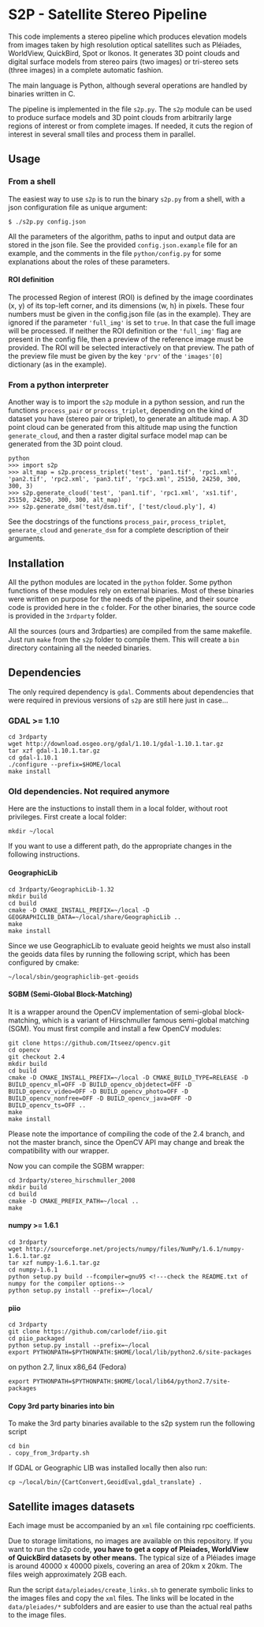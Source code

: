 # S2P - Satellite Stereo Pipeline

This code implements a stereo pipeline which produces elevation models from
images taken by high resolution optical satellites such as Pléiades, WorldView,
QuickBird, Spot or Ikonos. It generates 3D point clouds and digital surface
models from stereo pairs (two images) or tri-stereo sets (three images) in a
complete automatic fashion.

The main language is Python, although several operations are handled by
binaries written in C.

The pipeline is implemented in the file `s2p.py`. The `s2p` module can be used
to produce surface models and 3D point clouds from arbitrarily large regions
of interest or from complete images. If needed, it cuts the region of interest
in several small tiles and process them in parallel.

## Usage

### From a shell
The easiest way to use `s2p` is to run the binary `s2p.py` from a shell, with a
json configuration file as unique argument:

    $ ./s2p.py config.json

All the parameters of the algorithm, paths to input and output data are stored
in the json file. See the provided `config.json.example` file for an example,
and the comments in the file `python/config.py` for some explanations about
the roles of these parameters.

#### ROI definition

The processed Region of interest (ROI) is defined by the image coordinates (x,
y) of its top-left corner, and its dimensions (w, h) in pixels. These four
numbers must be given in the config.json file (as in the example). They are
ignored if the parameter `'full_img'` is set to `true`. In that case the full
image will be processed. If neither the ROI definition or the `'full_img'` flag
are present in the config file, then a preview of the reference image must be
provided. The ROI will be selected interactively on that preview. The path of
the preview file must be given by the key `'prv'` of the `'images'[0]`
dictionary (as in the example).

### From a python interpreter
Another way is to import the `s2p` module in a python session, and run the
functions `process_pair` or `process_triplet`, depending on the kind of dataset
you have (stereo pair or triplet), to generate an altitude map.  A 3D point
cloud can be generated from this altitude map using the function
`generate_cloud`, and then a raster digital surface model map can be generated
from the 3D point cloud.

    python
    >>> import s2p
    >>> alt_map = s2p.process_triplet('test', 'pan1.tif', 'rpc1.xml', 'pan2.tif', 'rpc2.xml', 'pan3.tif', 'rpc3.xml', 25150, 24250, 300, 300, 3)
    >>> s2p.generate_cloud('test', 'pan1.tif', 'rpc1.xml', 'xs1.tif', 25150, 24250, 300, 300, alt_map)
    >>> s2p.generate_dsm('test/dsm.tif', ['test/cloud.ply'], 4)

See the docstrings of the functions `process_pair`, `process_triplet`,
`generate_cloud` and `generate_dsm` for a complete description of their
arguments.

## Installation

All the python modules are located in the `python` folder. Some python
functions of these modules rely on external binaries. Most of these binaries
were written on purpose for the needs of the pipeline, and their source code is
provided here in the `c` folder. For the other binaries, the source code is
provided in the `3rdparty` folder.

All the sources (ours and 3rdparties) are compiled from the same makefile. Just
run `make` from the `s2p` folder to compile them.  This will create a `bin`
directory containing all the needed binaries.

## Dependencies

The only required dependency is `gdal`. Comments about dependencies that were
required in previous versions of `s2p` are still here just in case...

### GDAL >= 1.10

    cd 3rdparty
    wget http://download.osgeo.org/gdal/1.10.1/gdal-1.10.1.tar.gz
    tar xzf gdal-1.10.1.tar.gz
    cd gdal-1.10.1
    ./configure --prefix=$HOME/local
    make install

### Old dependencies. Not required anymore

Here are the instuctions to install them in a local folder, without root
privileges. First create a local folder:

    mkdir ~/local

If you want to use a different path, do the appropriate changes in the
following instructions.

#### GeographicLib

    cd 3rdparty/GeographicLib-1.32
    mkdir build
    cd build
    cmake -D CMAKE_INSTALL_PREFIX=~/local -D GEOGRAPHICLIB_DATA=~/local/share/GeographicLib ..
    make
    make install

Since we use GeographicLib to evaluate geoid heights we must also install the
geoids data files by running the following script, which has been configured by
cmake:

    ~/local/sbin/geographiclib-get-geoids


#### SGBM (Semi-Global Block-Matching)

It is a wrapper around the OpenCV implementation of semi-global block-matching,
which is a variant of Hirschmuller famous semi-global matching (SGM). You must
first compile and install a few OpenCV modules:

    git clone https://github.com/Itseez/opencv.git
    cd opencv
    git checkout 2.4
    mkdir build
    cd build
    cmake -D CMAKE_INSTALL_PREFIX=~/local -D CMAKE_BUILD_TYPE=RELEASE -D BUILD_opencv_ml=OFF -D BUILD_opencv_objdetect=OFF -D BUILD_opencv_video=OFF -D BUILD_opencv_photo=OFF -D BUILD_opencv_nonfree=OFF -D BUILD_opencv_java=OFF -D BUILD_opencv_ts=OFF ..
    make
    make install

Please note the importance of compiling the code of the 2.4 branch, and not the
master branch, since the OpenCV API may change and break the compatibility with
our wrapper.

Now you can compile the SGBM wrapper:

    cd 3rdparty/stereo_hirschmuller_2008
    mkdir build
    cd build
    cmake -D CMAKE_PREFIX_PATH=~/local ..
    make

#### numpy >= 1.6.1

    cd 3rdparty
    wget http://sourceforge.net/projects/numpy/files/NumPy/1.6.1/numpy-1.6.1.tar.gz
    tar xzf numpy-1.6.1.tar.gz
    cd numpy-1.6.1
    python setup.py build --fcompiler=gnu95 <!---check the README.txt of numpy for the compiler options-->
    python setup.py install --prefix=~/local/

#### piio

    cd 3rdparty
    git clone https://github.com/carlodef/iio.git
    cd piio_packaged
    python setup.py install --prefix=~/local
    export PYTHONPATH=$PYTHONPATH:$HOME/local/lib/python2.6/site-packages

on python 2.7, linux x86_64 (Fedora)

    export PYTHONPATH=$PYTHONPATH:$HOME/local/lib64/python2.7/site-packages

#### Copy 3rd party binaries into bin

To make the 3rd party binaries available to the s2p system run the following script

    cd bin
    . copy_from_3rdparty.sh

If GDAL or Geographic LIB was installed locally then also run:

    cp ~/local/bin/{CartConvert,GeoidEval,gdal_translate} .


## Satellite images datasets

Each image must be accompanied by an `xml` file containing rpc coefficients.

Due to storage limitations, no images are available on this repository.  If you
want to run the s2p code, **you have to get a copy of Pleiades, WorldView of
QuickBird datasets by other means.** The typical size of a Pléiades image is
around 40000 x 40000 pixels, covering an area of 20km x 20km. The files weigh
approximately 2GB each.

Run the script `data/pleiades/create_links.sh` to generate symbolic links to
the images files and copy the `xml` files. The links will be located in the
`data/pleiades/*` subfolders and are easier to use than the actual real paths
to the image files.

